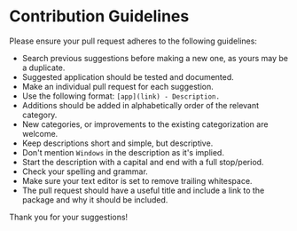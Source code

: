 # Contribution Guidelines

Please ensure your pull request adheres to the following guidelines:

- Search previous suggestions before making a new one, as yours may be a duplicate.
- Suggested application should be tested and documented.
- Make an individual pull request for each suggestion.
- Use the following format: `[app](link) - Description.`
- Additions should be added in alphabetically order of the relevant category.
- New categories, or improvements to the existing categorization are welcome.
- Keep descriptions short and simple, but descriptive.
- Don't mention `Windows` in the description as it's implied.
- Start the description with a capital and end with a full stop/period.
- Check your spelling and grammar.
- Make sure your text editor is set to remove trailing whitespace.
- The pull request should have a useful title and include a link to the package and why it should be included.

Thank you for your suggestions!
